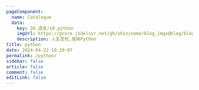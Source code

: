```yaml
---
pageComponent:
  name: Catalogue
  data:
    key: 20.语言/10.python
    imgUrl: https://gcore.jsdelivr.net/gh/shininome/blog_imgs@blog/blog/basic/python.png
    description: 人生苦短,我用Python
title: python
date: 2024-04-22 19:29:07
permalink: /python/
sidebar: false
article: false
comment: false
editLink: false
---
```

